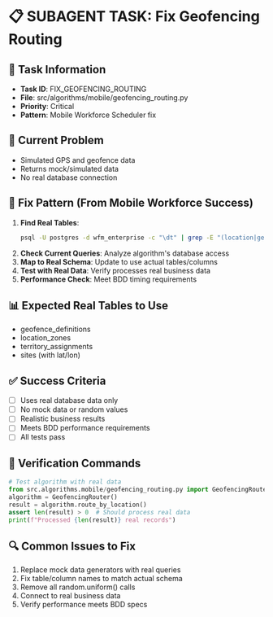 # 📋 SUBAGENT TASK: Fix Geofencing Routing

## 🎯 Task Information
- **Task ID**: FIX_GEOFENCING_ROUTING
- **File**: src/algorithms/mobile/geofencing_routing.py
- **Priority**: Critical
- **Pattern**: Mobile Workforce Scheduler fix

## 🚨 Current Problem
- Simulated GPS and geofence data
- Returns mock/simulated data
- No real database connection

## 🔧 Fix Pattern (From Mobile Workforce Success)
1. **Find Real Tables**: 
   ```bash
   psql -U postgres -d wfm_enterprise -c "\dt" | grep -E "(location|geofence|zone|territory)"
   ```
2. **Check Current Queries**: Analyze algorithm's database access
3. **Map to Real Schema**: Update to use actual tables/columns
4. **Test with Real Data**: Verify processes real business data
5. **Performance Check**: Meet BDD timing requirements

## 📊 Expected Real Tables to Use
- geofence_definitions
- location_zones
- territory_assignments
- sites (with lat/lon)

## ✅ Success Criteria
- [ ] Uses real database data only
- [ ] No mock data or random values
- [ ] Realistic business results
- [ ] Meets BDD performance requirements
- [ ] All tests pass

## 🧪 Verification Commands
```python
# Test algorithm with real data
from src.algorithms.mobile/geofencing_routing.py import GeofencingRouter
algorithm = GeofencingRouter()
result = algorithm.route_by_location()
assert len(result) > 0  # Should process real data
print(f"Processed {len(result)} real records")
```

## 🔍 Common Issues to Fix
1. Replace mock data generators with real queries
2. Fix table/column names to match actual schema
3. Remove all random.uniform() calls
4. Connect to real business data
5. Verify performance meets BDD specs
